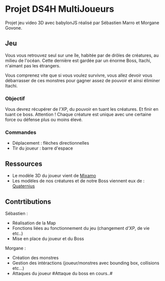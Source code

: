 # Projet DS4H MultiJoueurs
Projet jeu video 3D avec babylonJS réalisé par Sébastien Marro et Morgane Govone.

## Jeu
Vous vous retrouvez seul sur une île, habitée par de drôles de créatures, au milieu de l'océan. Cette dernière est gardée par un énorme Boss, Itachi, n'aimant pas les étrangers.

Vous comprenez vite que si vous voulez survivre, vous allez devoir vous débarrasser de ces monstres pour gagner assez de pouvoir et ainsi éliminer Itachi.

### Objectif
Vous devrez récupérer de l'XP, du pouvoir en tuant les créatures. Et finir en tuant ce boss.
Attention ! Chaque créature est unique avec une certaine force ou défense plus ou moins élevé.

### Commandes 
 - Déplacement : flèches directionnelles
 - Tir du joueur : barre d'espace

## Ressources

- Le modèle 3D du joueur vient de [Mixamo](https://www.mixamo.com/#/)
- Les modèles de nos créatures et de notre Boss viennent eux de : [Quaternius](https://quaternius.com/packs/cutemonsters.html)

## Contrtibutions

Sébastien : 

- Réalisation de la Map
- Fonctions liées au fonctionnement du jeu (changement d'XP, de vie etc..)
- Mise en place du joueur et du Boss
      
Morgane :

- Création des monstres
- Gestion des intéractions (joueur/monstres avec bounding box, collisions etc...)
- Attaques du joueur    #Attaque du boss en cours..#